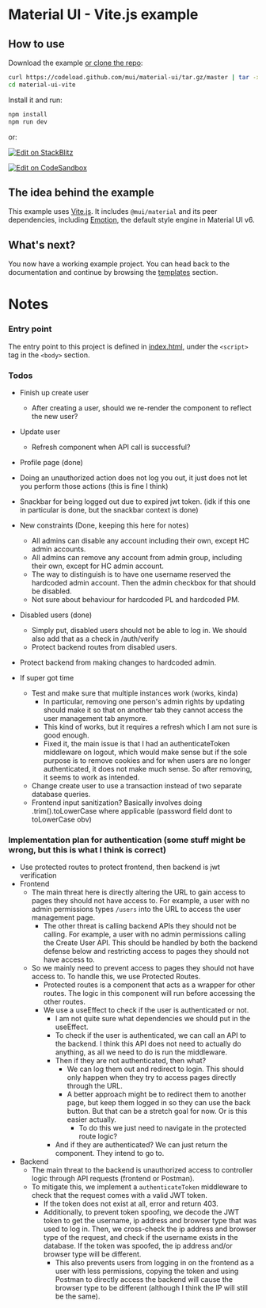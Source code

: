 # Material UI - Vite.js example

## How to use

Download the example [or clone the repo](https://github.com/mui/material-ui):

<!-- #default-branch-switch -->

```bash
curl https://codeload.github.com/mui/material-ui/tar.gz/master | tar -xz --strip=2 material-ui-master/examples/material-ui-vite
cd material-ui-vite
```

Install it and run:

```bash
npm install
npm run dev
```

or:

<!-- #default-branch-switch -->

[![Edit on StackBlitz](https://developer.stackblitz.com/img/open_in_stackblitz.svg)](https://stackblitz.com/github/mui/material-ui/tree/master/examples/material-ui-vite)

[![Edit on CodeSandbox](https://codesandbox.io/static/img/play-codesandbox.svg)](https://codesandbox.io/p/sandbox/github/mui/material-ui/tree/master/examples/material-ui-vite)

## The idea behind the example

This example uses [Vite.js](https://github.com/vitejs/vite).
It includes `@mui/material` and its peer dependencies, including [Emotion](https://emotion.sh/docs/introduction), the default style engine in Material UI v6.

## What's next?

<!-- #default-branch-switch -->

You now have a working example project.
You can head back to the documentation and continue by browsing the [templates](https://mui.com/material-ui/getting-started/templates/) section.

# Notes

### Entry point

The entry point to this project is defined in [index.html](./index.html), under the `<script>` tag in the `<body>` section.

### Todos

- Finish up create user

  - After creating a user, should we re-render the component to reflect the new user?

- Update user

  - Refresh component when API call is successful?

- Profile page (done)
- Doing an unauthorized action does not log you out, it just does not let you perform those actions (this is fine I think)
- Snackbar for being logged out due to expired jwt token. (idk if this one in particular is done, but the snackbar context is done)
- New constraints (Done, keeping this here for notes)
  - All admins can disable any account including their own, except HC admin accounts.
  - All admins can remove any account from admin group, including their own, except for HC admin account.
  - The way to distinguish is to have one username reserved the hardcoded admin account. Then the admin checkbox for that should be disabled.
  - Not sure about behaviour for hardcoded PL and hardcoded PM.
- Disabled users (done)
  - Simply put, disabled users should not be able to log in. We should also add that as a check in /auth/verify
  - Protect backend routes from disabled users.
- Protect backend from making changes to hardcoded admin.
- If super got time
  - Test and make sure that multiple instances work (works, kinda)
    - In particular, removing one person's admin rights by updating should make it so that on another tab they cannot access the user management tab anymore.
    - This kind of works, but it requires a refresh which I am not sure is good enough.
    - Fixed it, the main issue is that I had an authenticateToken middleware on logout, which would make sense but if the sole purpose is to remove cookies and for when users are no longer authenticated, it does not make much sense. So after removing, it seems to work as intended.
  - Change create user to use a transaction instead of two separate database queries.
  - Frontend input sanitization? Basically involves doing .trim().toLowerCase where applicable (password field dont to toLowerCase obv)

### Implementation plan for authentication (some stuff might be wrong, but this is what I think is correct)

- Use protected routes to protect frontend, then backend is jwt verification
- Frontend
  - The main threat here is directly altering the URL to gain access to pages they should not have access to. For example, a user with no admin permissions types `/users` into the URL to access the user management page.
    - The other threat is calling backend APIs they should not be calling. For example, a user with no admin permissions calling the Create User API. This should be handled by both the backend defense below and restricting access to pages they should not have access to.
  - So we mainly need to prevent access to pages they should not have access to. To handle this, we use Protected Routes.
    - Protected routes is a component that acts as a wrapper for other routes. The logic in this component will run before accessing the other routes.
    - We use a useEffect to check if the user is authenticated or not.
      - I am not quite sure what dependencies we should put in the useEffect.
      - To check if the user is authenticated, we can call an API to the backend. I think this API does not need to actually do anything, as all we need to do is run the middleware.
      - Then if they are not authenticated, then what?
        - We can log them out and redirect to login. This should only happen when they try to access pages directly through the URL.
        - A better approach might be to redirect them to another page, but keep them logged in so they can use the back button. But that can be a stretch goal for now. Or is this easier actually.
          - To do this we just need to navigate in the protected route logic?
      - And if they are authenticated? We can just return the component. They intend to go to.
- Backend
  - The main threat to the backend is unauthorized access to controller logic through API requests (frontend or Postman).
  - To mitigate this, we implement a `authenticateToken` middleware to check that the request comes with a valid JWT token.
    - If the token does not exist at all, error and return 403.
    - Additionally, to prevent token spoofing, we decode the JWT token to get the username, ip address and browser type that was used to log in. Then, we cross-check the ip address and browser type of the request, and check if the username exists in the database. If the token was spoofed, the ip address and/or browser type will be different.
      - This also prevents users from logging in on the frontend as a user with less permissions, copying the token and using Postman to directly access the backend will cause the browser type to be different (although I think the IP will still be the same).
